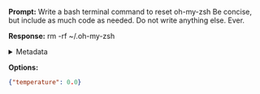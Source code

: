 **Prompt:**
Write a bash terminal command to reset oh-my-zsh Be concise, but include as much code as needed. Do not write anything else. Ever.


**Response:**
rm -rf ~/.oh-my-zsh

<details><summary>Metadata</summary>

- Duration: 1451 ms
- Datetime: 2023-10-12T20:26:28.926305
- Model: gpt-3.5-turbo-0613

</details>

**Options:**
```json
{"temperature": 0.0}
```

